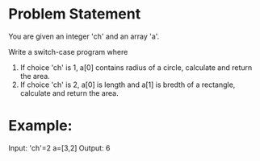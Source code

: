 # Problem Statement

You are given an integer 'ch' and an array 'a'.

Write a switch-case program where

1. If choice 'ch' is 1, a\[0] contains radius of a circle, calculate and return the area.
2. If choice 'ch' is 2, a\[0] is length and a\[1] is bredth of a rectangle, calculate and return the area.

# Example:

Input: 'ch'=2 a=\[3,2]
Output: 6
